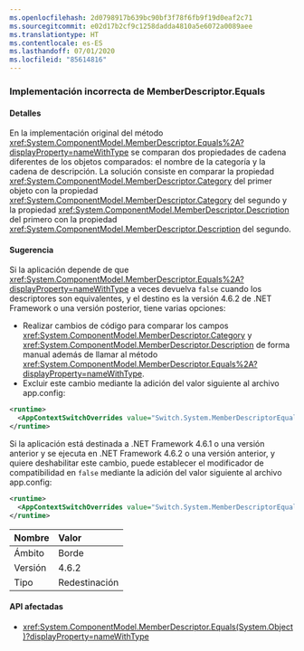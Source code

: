 ```yaml
---
ms.openlocfilehash: 2d0798917b639bc90bf3f78f6fb9f19d0eaf2c71
ms.sourcegitcommit: e02d17b2cf9c1258dadda4810a5e6072a0089aee
ms.translationtype: HT
ms.contentlocale: es-ES
ms.lasthandoff: 07/01/2020
ms.locfileid: "85614816"
---
```

### <a name="incorrect-implementation-of-memberdescriptorequals"></a>Implementación incorrecta de MemberDescriptor.Equals

#### <a name="details"></a>Detalles

En la implementación original del método <xref:System.ComponentModel.MemberDescriptor.Equals%2A?displayProperty=nameWithType> se comparan dos propiedades de cadena diferentes de los objetos comparados: el nombre de la categoría y la cadena de descripción. La solución consiste en comparar la propiedad <xref:System.ComponentModel.MemberDescriptor.Category> del primer objeto con la propiedad <xref:System.ComponentModel.MemberDescriptor.Category> del segundo y la propiedad <xref:System.ComponentModel.MemberDescriptor.Description> del primero con la propiedad <xref:System.ComponentModel.MemberDescriptor.Description> del segundo.

#### <a name="suggestion"></a>Sugerencia

Si la aplicación depende de que <xref:System.ComponentModel.MemberDescriptor.Equals%2A?displayProperty=nameWithType> a veces devuelva `false` cuando los descriptores son equivalentes, y el destino es la versión 4.6.2 de .NET Framework o una versión posterior, tiene varias opciones:

- Realizar cambios de código para comparar los campos <xref:System.ComponentModel.MemberDescriptor.Category> y <xref:System.ComponentModel.MemberDescriptor.Description> de forma manual además de llamar al método <xref:System.ComponentModel.MemberDescriptor.Equals%2A?displayProperty=nameWithType>.
- Excluir este cambio mediante la adición del valor siguiente al archivo app.config:

```xml
<runtime>
  <AppContextSwitchOverrides value="Switch.System.MemberDescriptorEqualsReturnsFalseIfEquivalent=true" />
</runtime>
```

Si la aplicación está destinada a .NET Framework 4.6.1 o una versión anterior y se ejecuta en .NET Framework 4.6.2 o una versión anterior, y quiere deshabilitar este cambio, puede establecer el modificador de compatibilidad en `false` mediante la adición del valor siguiente al archivo app.config:

```xml
<runtime>
  <AppContextSwitchOverrides value="Switch.System.MemberDescriptorEqualsReturnsFalseIfEquivalent=false" />
</runtime>
```

| Nombre    | Valor       |
|:--------|:------------|
| Ámbito   | Borde        |
| Versión | 4.6.2       |
| Tipo    | Redestinación |

#### <a name="affected-apis"></a>API afectadas

- <xref:System.ComponentModel.MemberDescriptor.Equals(System.Object)?displayProperty=nameWithType>
